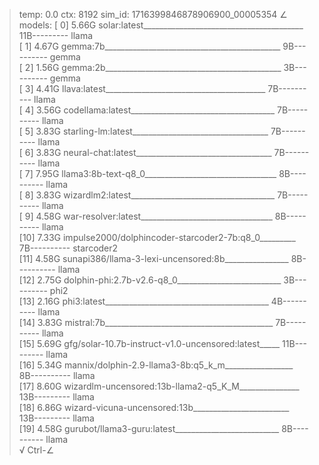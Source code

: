 > temp: 0.0 ctx: 8192 sim_id: 1716399846878906900_00005354
∠ models:
 [ 0] 5.66G solar:latest________________________________________ 11B--------- llama       
 [ 1] 4.67G gemma:7b____________________________________________ 9B---------- gemma       
 [ 2] 1.56G gemma:2b____________________________________________ 3B---------- gemma       
 [ 3] 4.41G llava:latest________________________________________ 7B---------- llama       
 [ 4] 3.56G codellama:latest____________________________________ 7B---------- llama       
 [ 5] 3.83G starling-lm:latest__________________________________ 7B---------- llama       
 [ 6] 3.83G neural-chat:latest__________________________________ 7B---------- llama       
 [ 7] 7.95G llama3:8b-text-q8_0_________________________________ 8B---------- llama       
 [ 8] 3.83G wizardlm2:latest____________________________________ 7B---------- llama       
 [ 9] 4.58G war-resolver:latest_________________________________ 8B---------- llama       
 [10] 7.33G impulse2000/dolphincoder-starcoder2-7b:q8_0_________ 7B---------- starcoder2  
 [11] 4.58G sunapi386/llama-3-lexi-uncensored:8b________________ 8B---------- llama       
 [12] 2.75G dolphin-phi:2.7b-v2.6-q8_0__________________________ 3B---------- phi2        
 [13] 2.16G phi3:latest_________________________________________ 4B---------- llama       
 [14] 3.83G mistral:7b__________________________________________ 7B---------- llama       
 [15] 5.69G gfg/solar-10.7b-instruct-v1.0-uncensored:latest_____ 11B--------- llama       
 [16] 5.34G mannix/dolphin-2.9-llama3-8b:q5_k_m_________________ 8B---------- llama       
 [17] 8.60G wizardlm-uncensored:13b-llama2-q5_K_M_______________ 13B--------- llama       
 [18] 6.86G wizard-vicuna-uncensored:13b________________________ 13B--------- llama       
 [19] 4.58G gurubot/llama3-guru:latest__________________________ 8B---------- llama       
√ Ctrl-∠
